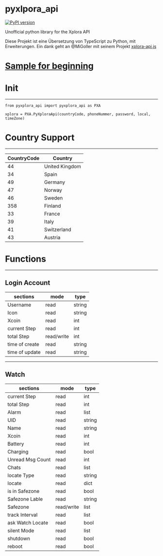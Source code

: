 # pyxlpora_api

[![PyPI version](https://badge.fury.io/py/pyxplora-api.svg)](https://badge.fury.io/py/pyxplora-api)

Unofficial python library for the Xplora API

Diese Projekt ist eine Übersetzung von TypeScript zu Python, mit Erweiterungen.
Ein dank geht an @MiGoller mit seinem Projekt [xplora-api.js](https://github.com/MiGoller/xplora-api.js)


# [Sample for beginning](https://github.com/Ludy87/pyxplora_api/tree/main/sample)

# Init
---
```
from pyxplora_api import pyxplora_api as PXA

xplora = PXA.PyXploraApi(countryCode, phoneNummer, password, local, timeZone)
```

# Country Support
---

| CountryCode | Country |
|-------------|---------|
| 44 | United Kingdom |
| 34 | Spain |
| 49 | Germany |
| 47 | Norway |
| 46 | Sweden |
| 358 | Finland |
| 33 | France |
| 39 | Italy |
| 41 | Switzerland |
| 43 | Austria |

# Functions
---

## Login Account

| sections | mode | type |
|----------|------|------|
| Username          | read | string |
| Icon              | read | string |
| Xcoin             | read | int |
| current Step      | read | int |
| total Step        | read/write | int |
| time of create    | read | string |
| time of update    | read | string |

---
## Watch

| sections | mode | type |
|----------|------|------|
| current Step      | read | int |
| total Step        | read | int |
| Alarm             | read | list |
| UID               | read | string |
| Name              | read | string |
| Xcoin             | read | int |
| Battery           | read | int |
| Charging          | read | bool |
| Unread Msg Count  | read | int | ?BUG? |
| Chats             | read | list | Don't all chats |
| locate Type       | read | string | GPS/WiFi |
| locate            | read | dict |
| is in Safezone    | read | bool |
| Safezone Lable    | read | string |
| Safezone          | read/write | list |
| track Interval    | read | list |
| ask Watch Locate  | read | bool |
| silent Mode       | read | list |
| shutdown          | read | bool | admin |
| reboot            | read | bool | admin |